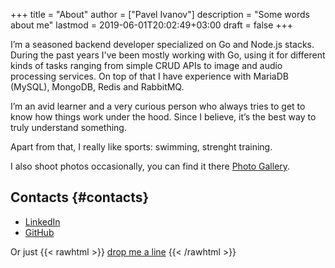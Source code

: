 +++
title = "About"
author = ["Pavel Ivanov"]
description = "Some words about me"
lastmod = 2019-06-01T20:02:49+03:00
draft = false
+++

I’m a seasoned backend developer specialized on Go and Node.js stacks. During the past years I've been mostly
working with Go, using it for different kinds of tasks ranging from simple CRUD APIs to image and audio processing
services. On top of that I have experience with MariaDB (MySQL), MongoDB, Redis and RabbitMQ.

I’m an avid learner and a very curious person who always tries to get to know how things work under the hood. Since I
believe, it’s the best way to truly understand something.

Apart from that, I really like sports: swimming, strenght training.

I also shoot photos occasionally, you can find it there [Photo Gallery](https://photo.schfkt.dev).

## Contacts {#contacts}

-   [LinkedIn](https://www.linkedin.com/in/ivpavig)
-   [GitHub](https://github.com/schfkt)

Or just {{< rawhtml >}}
<a class="plausible-event-name=Email+Clicked" href="mailto:{{< param Email >}}">drop me a line</a>
{{< /rawhtml >}}
